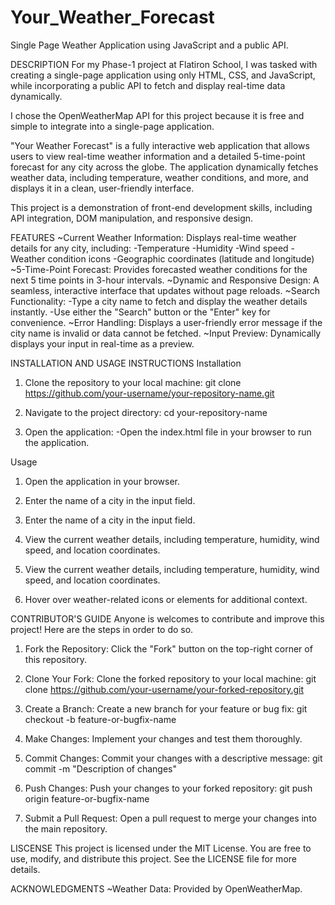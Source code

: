 # Your_Weather_Forecast
Single Page Weather Application using JavaScript and a public API.

DESCRIPTION
For my Phase-1 project at Flatiron School, I was tasked with creating a single-page application using only HTML, CSS, and JavaScript, while incorporating a public API to fetch and display real-time data dynamically.

I chose the OpenWeatherMap API for this project because it is free and simple to integrate into a single-page application.

"Your Weather Forecast" is a fully interactive web application that allows users to view real-time weather information and a detailed 5-time-point forecast for any city across the globe. The application dynamically fetches weather data, including temperature, weather conditions, and more, and displays it in a clean, user-friendly interface.

This project is a demonstration of front-end development skills, including API integration, DOM manipulation, and responsive design.

FEATURES
~Current Weather Information: Displays real-time weather details for any city, including:
-Temperature
-Humidity
-Wind speed
-Weather condition icons
-Geographic coordinates (latitude and longitude)
~5-Time-Point Forecast: Provides forecasted weather conditions for the next 5 time points in 3-hour intervals.
~Dynamic and Responsive Design: A seamless, interactive interface that updates without page reloads.
~Search Functionality:
-Type a city name to fetch and display the weather details instantly.
-Use either the "Search" button or the "Enter" key for convenience.
~Error Handling: Displays a user-friendly error message if the city name is invalid or data cannot be fetched.
~Input Preview: Dynamically displays your input in real-time as a preview.

INSTALLATION AND USAGE INSTRUCTIONS
Installation
1. Clone the repository to your local machine:
git clone https://github.com/your-username/your-repository-name.git

2. Navigate to the project directory:
cd your-repository-name

3. Open the application:
-Open the index.html file in your browser to run the application.

Usage
1. Open the application in your browser.

2. Enter the name of a city in the input field.

3. Enter the name of a city in the input field.

4. View the current weather details, including temperature, humidity, wind speed, and location coordinates.

5. View the current weather details, including temperature, humidity, wind speed, and location coordinates.

6. Hover over weather-related icons or elements for additional context.

CONTRIBUTOR'S GUIDE
Anyone is welcomes to contribute and improve this project! Here are the steps in order to do so.
1. Fork the Repository: Click the "Fork" button on the top-right corner of this repository.

2. Clone Your Fork: Clone the forked repository to your local machine:
git clone https://github.com/your-username/your-forked-repository.git

3. Create a Branch: Create a new branch for your feature or bug fix:
git checkout -b feature-or-bugfix-name

4. Make Changes: Implement your changes and test them thoroughly.

5. Commit Changes: Commit your changes with a descriptive message:
git commit -m "Description of changes"

6. Push Changes: Push your changes to your forked repository:
git push origin feature-or-bugfix-name

7. Submit a Pull Request: Open a pull request to merge your changes into the main repository.

LISCENSE
This project is licensed under the MIT License. You are free to use, modify, and distribute this project. See the LICENSE file for more details.

ACKNOWLEDGMENTS
~Weather Data: Provided by OpenWeatherMap.